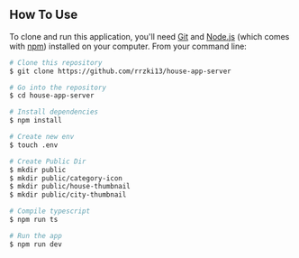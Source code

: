 ## How To Use

To clone and run this application, you'll need [Git](https://git-scm.com) and [Node.js](https://nodejs.org/en/download/) (which comes with [npm](http://npmjs.com)) installed on your computer. From your command line:

```bash
# Clone this repository
$ git clone https://github.com/rrzki13/house-app-server

# Go into the repository
$ cd house-app-server

# Install dependencies
$ npm install

# Create new env
$ touch .env

# Create Public Dir
$ mkdir public
$ mkdir public/category-icon
$ mkdir public/house-thumbnail
$ mkdir public/city-thumbnail

# Compile typescript
$ npm run ts

# Run the app
$ npm run dev
```